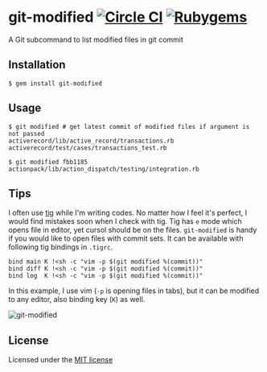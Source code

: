 # git-modified [![Circle CI](https://img.shields.io/circleci/project/banyan/git-modified.svg)](https://circleci.com/gh/banyan/git-modified) [![Rubygems](https://img.shields.io/gem/v/git-modified.svg)](https://rubygems.org/gems/git-modified)

A Git subcommand to list modified files in git commit

## Installation

```shell
$ gem install git-modified
```

## Usage

```shell
$ git modified # get latest commit of modified files if argument is not passed
activerecord/lib/active_record/transactions.rb
activerecord/test/cases/transactions_test.rb
```

```shell
$ git modified fbb1185
actionpack/lib/action_dispatch/testing/integration.rb
```

## Tips

I often use [tig](https://github.com/jonas/tig) while I'm writing codes. No matter how I feel it's perfect, I would find mistakes soon when I check with tig.
Tig has `e` mode which opens file in editor, yet cursol should be on the files. `git-modified` is handy if you would like to open files with commit sets. It can be available with following tig bindings in `.tigrc`.

```tigrc
bind main K !<sh -c "vim -p $(git modified %(commit))"
bind diff K !<sh -c "vim -p $(git modified %(commit))"
bind log  K !<sh -c "vim -p $(git modified %(commit))"
```

In this example, I use vim (`-p` is opening files in tabs), but it can be modified to any editor, also binding key (`K`) as well.

![git-modified](https://cloud.githubusercontent.com/assets/19625/6544632/686b5ad6-c527-11e4-9dff-e655ff6fef8a.gif)

## License

Licensed under the [MIT license](http://banyan.mit-license.org/)
